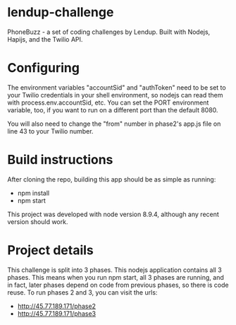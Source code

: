 # lendup-challenge
PhoneBuzz - a set of coding challenges by Lendup. Built with Nodejs, Hapijs, and the Twilio API.

# Configuring

The environment variables "accountSid" and "authToken" need to be set to your Twilio credentials in your shell environment, so nodejs can read them with process.env.accountSid, etc. You can set the PORT environment variable, too, if you want to run on a different port than the default 8080.

You will also need to change the "from" number in phase2's app.js file on line 43 to your Twilio number.

# Build instructions
After cloning the repo, building this app should be as simple as running:

- npm install
- npm start

This project was developed with node version 8.9.4, although any recent version should work.

# Project details

This challenge is split into 3 phases. This nodejs application contains all 3 phases. This means when you run npm start, all 3 phases are running, and in fact, later phases depend on code from previous phases, so there is code reuse. To run phases 2 and 3, you can visit the urls:

- http://45.77.189.171/phase2
- http://45.77.189.171/phase3
